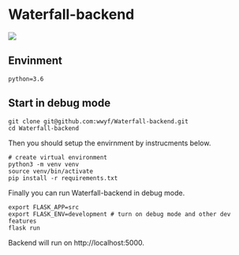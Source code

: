 # Waterfall-backend

![](https://travis-ci.org/wwyf/Waterfall-backend.svg?branch=master)

## Envinment

`python=3.6`

## Start in debug mode

```
git clone git@github.com:wwyf/Waterfall-backend.git
cd Waterfall-backend
```

Then you should setup the envirnment by instrucments below.
```
# create virtual environment
python3 -m venv venv
source venv/bin/activate
pip install -r requirements.txt
```

Finally you can run Waterfall-backend in debug mode.
```
export FLASK_APP=src
export FLASK_ENV=development # turn on debug mode and other dev features
flask run
```

Backend will run on http://localhost:5000.